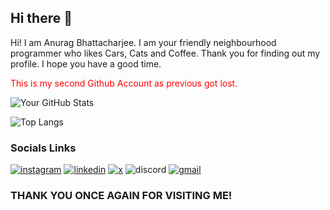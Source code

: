 ## Hi there 👋

<!--
**DarkmodeWorking/DarkmodeWorking** is a ✨ _special_ ✨ repository because its `README.md` (this file) appears on your GitHub profile.

Here are some ideas to get you started:

- 🔭 I’m currently working on ...
- 🌱 I’m currently learning ...
- 👯 I’m looking to collaborate on ...
- 🤔 I’m looking for help with ...
- 💬 Ask me about ...
- 📫 How to reach me: ...
- 😄 Pronouns: ...
- ⚡ Fun fact: ...
-->

Hi! I am Anurag Bhattacharjee. I am your friendly neighbourhood programmer who likes Cars, Cats and Coffee. Thank you for finding out my profile. I hope you have a good time.

<p style="color:red;">This is my second Github Account as previous got lost. <p>

![Your GitHub Stats](https://github-readme-stats.vercel.app/api?username=DarkmodeWorking&show_icons=true&rank_icon=github&theme=midnight-purple&card_width=400&hide_border=true&count_private=true&include_all_commits=true&hide_title=false&line_height=24&custom_title=DarkmodeWorking's%20GitHub%20Stats)

![Top Langs](https://github-readme-stats.vercel.app/api/top-langs/?username=DarkmodeWorking&layout=compact&langs_count=25&theme=radical&title_color=ffffff&text_color=ffffff&icon_color=midnight-purple&bg_color=000000&hide_border=true&card_width=500&logo)


<!-- ![Streak Stats](https://github-readme-streak-stats.herokuapp.com/?user=DarkmodeWorking&theme=midnight-purple&hide_border=true) -->




<!--
## Projects I have worked upon:

### Deolo - Bookstore

Deolo is a bookstore website made using Django.
- Offers a cool UI built keeping in mind the modern Web Design trends.
- A robust UX maximising the libraries offered by Django for User Convinience.
- Built with knowledge from the "Python with Django" BCT training.
- Technology used: Django | Bootstrap | SQL
- Link to Visit:

![python](https://img.shields.io/badge/python-000?style=for-the-badge&logo=python)
![django](https://img.shields.io/badge/django-000?style=for-the-badge&logo=django)
![bootstrap](https://img.shields.io/badge/bootstrap-000?style=for-the-badge&logo=bootstrap)
![postgresql](https://img.shields.io/badge/postgresql-000?style=for-the-badge&logo=postgresql)
![jinja](https://img.shields.io/badge/jinja-000?style=for-the-badge&logo=jinja)
![jquery](https://img.shields.io/badge/jquery-000?style=for-the-badge&logo=jquery)

### Techverse 3.0 - Techfest by Dept of CSE

Official Techfest website for Techverse (The Departmental TechFest organized by Department of CSE).
- Awesome eye-catching and mersmerising design with fluid animations.
- Usage of Component libraries to maximize design and attractiveness.
- Registration through website with backend compatibilty.
- Admin Panel for viewing registrations of participants in events.
- Technology Used: NextJS | Aceternity UI | Tailwind | MongoDB
- Link to Visit: [Techverse 3.0](https://tech-verse.tech)

![typescript](https://img.shields.io/badge/typescript-000?style=for-the-badge&logo=typescript)
![next.js](https://img.shields.io/badge/next.js-000?style=for-the-badge&logo=next.js)
![tailwindcss](https://img.shields.io/badge/tailwindcss-000?style=for-the-badge&logo=tailwindcss)
![npm](https://img.shields.io/badge/npm-000?style=for-the-badge&logo=npm)
![mongodb](https://img.shields.io/badge/mongodb-000?style=for-the-badge&logo=mongodb)
![cloudinary](https://img.shields.io/badge/cloudinary-000?style=for-the-badge&logo=cloudinary)
-->
<!-- ### Programming Languages I know

![c](https://img.shields.io/badge/c-000?style=for-the-badge&logo=c&logoColor=A8B9CC)

![cplusplus](https://img.shields.io/badge/c++-000?style=for-the-badge&logo=cplusplus&logoColor=00599C)
![python](https://img.shields.io/badge/python-000?style=for-the-badge&logo=python)
![javascript](https://img.shields.io/badge/javascript-000?style=for-the-badge&logo=javascript)
![typescript](https://img.shields.io/badge/typescript-000?style=for-the-badge&logo=typescript)

![go](https://img.shields.io/badge/go-000?style=for-the-badge&logo=go)
![dart](https://img.shields.io/badge/dart-000?style=for-the-badge&logo=dart&logoColor=0175C2)
![php](https://img.shields.io/badge/php-000?style=for-the-badge&logo=php&logoColor=777BB4)

### Professional Framework I work with

![dotnet](https://img.shields.io/badge/dotnet-000?style=for-the-badge&logo=dotnet&logoColor=512BD4)  -->
<!-- ### Frameworks I have worked with

![react](https://img.shields.io/badge/react-000?style=for-the-badge&logo=react&logoColor=61DAFB)
![dotnet](https://img.shields.io/badge/dotnet-000?style=for-the-badge&logo=dotnet&logoColor=512BD4)
![node.js](https://img.shields.io/badge/node.js-000?style=for-the-badge&logo=node.js&logoColor)
![django](https://img.shields.io/badge/django-000?style=for-the-badge&logo=django&logoColor=092E20)
![next.js](https://img.shields.io/badge/next.js-000?style=for-the-badge&logo=next.js&logoColor=fff)
![flutter](https://img.shields.io/badge/flutter-000?style=for-the-badge&logo=flutter&logoColor=02569B)
![svelte](https://img.shields.io/badge/svelte-000?style=for-the-badge&logo=svelte&logoColor=FF3E00)
![laravel](https://img.shields.io/badge/laravel-000?style=for-the-badge&logo=laravel&logoColor=FF2D20)

### Databases I have worked in
![mongodb](https://img.shields.io/badge/mongodb-000?style=for-the-badge&logo=mongodb&logoColor=47A248)
![firebase](https://img.shields.io/badge/firebase-000?style=for-the-badge&logo=firebase&logoColor=DD2C00)
![supabase](https://img.shields.io/badge/supabase-000?style=for-the-badge&logo=supabase&logoColor=3FCF8E)
![postgresql](https://img.shields.io/badge/postgresql-000?style=for-the-badge&logo=postgresql&logoColor=4169E1)
![appwrite](https://img.shields.io/badge/appwrite-000?style=for-the-badge&logo=appwrite&logoColor=FD366E) 

### Coding Platforms I am in
![hackerrank](https://img.shields.io/badge/hackerrank-000?style=for-the-badge&logo=hackerrank&logoColor=00EA64)
![leetcode](https://img.shields.io/badge/leetcode-000?style=for-the-badge&logo=leetcode&logoColor=FFA116)
![codechef](https://img.shields.io/badge/codechef-000?style=for-the-badge&logo=codechef&logoColor=5B4638)

### Operating Systems I am familiar with

![windows](https://img.shields.io/badge/windows-000?style=for-the-badge&logo=windows)
![ubuntu](https://img.shields.io/badge/ubuntu-000?style=for-the-badge&logo=ubuntu)
![android](https://img.shields.io/badge/android-000?style=for-the-badge&logo=android&logoColor=34A853)

### Love to play

![wwe](https://img.shields.io/badge/wwe-000?style=for-the-badge&logo=wwe&logoColor=fff)
![pubg](https://img.shields.io/badge/pubg-000?style=for-the-badge&logo=pubg&logoColor=F4B942)

### Favourite Car Brands

![ferrari](https://img.shields.io/badge/ferrari-000?style=for-the-badge&logo=ferrari&logoColor=D40000)
![mercedes](https://img.shields.io/badge/mercedes-000?style=for-the-badge&logo=mercedes&logoColor=fff)
![renault](https://img.shields.io/badge/renault-000?style=for-the-badge&logo=renault&logoColor=FFCC33)
![mitsubishi](https://img.shields.io/badge/mitsubishi-000?style=for-the-badge&logo=mitsubishi&logoColor=EB0A1E)

![jeep](https://img.shields.io/badge/jeep-000?style=for-the-badge&logo=jeep&logoColor=fff)
![volkswagen](https://img.shields.io/badge/volkswagen-000?style=for-the-badge&logo=volkswagen&logoColor=2C8EBB)
![lamborghini](https://img.shields.io/badge/lamborghini-000?style=for-the-badge&logo=lamborghini&logoColor=B6A272)
<!-- ![honda](https://img.shields.io/badge/honda-000?style=for-the-badge&logo=honda&logoColor=E40521) -->

<!--
### My Laptop Powered By
![lenovo](https://img.shields.io/badge/lenovo-000?style=for-the-badge&logo=lenovo&logoColor=E2231A)
![intel](https://img.shields.io/badge/intel-000?style=for-the-badge&logo=intel&logoColor=0071C5)
![dolby](https://img.shields.io/badge/dolby-000?style=for-the-badge&logo=dolby&logoColor)
-->

<!-- ### Love to watch
![f1](https://img.shields.io/badge/f1-000?style=for-the-badge&logo=f1&logoColor=E10600)
![premierleague](https://img.shields.io/badge/premierleague-000?style=for-the-badge&logo=premierleague&logoColor=360D3A)
![ufc](https://img.shields.io/badge/ufc-000?style=for-the-badge&logo=ufc&logoColor=D20A0A)
![nba](https://img.shields.io/badge/nba-000?style=for-the-badge&logo=nba&logoColor=253B73)
![nhl](https://img.shields.io/badge/nhl-000?style=for-the-badge&logo=nhl&logoColor=FFFFFF)

### I Love to eat and drink

![redbull](https://img.shields.io/badge/redbull-000?style=for-the-badge&logo=redbull&logoColor=DB0A40)
![mcdonalds](https://img.shields.io/badge/mcdonalds-000?style=for-the-badge&logo=mcdonalds&logoColor=FBC817)
![kfc](https://img.shields.io/badge/kfc-000?style=for-the-badge&logo=kfc&logoColor=F40027)
![cocacola](https://img.shields.io/badge/cocacola-000?style=for-the-badge&logo=cocacola&logoColor=D00013) -->

### Socials Links
[![instagram](https://img.shields.io/badge/instagram-000?style=for-the-badge&logo=instagram&logoColor=purple)](https://www.instagram.com/_.hamsen._)
[![linkedin](https://img.shields.io/badge/linkedin-000?style=for-the-badge&logo=linkedin&logoColor=blue)](https://www.linkedin.com/in/anurag-bhattacharjee-65a487275/)
[![x](https://img.shields.io/badge/x-000?style=for-the-badge&logo=x)](https://x.com/hammydoestweet8)
![discord](https://img.shields.io/badge/discord-000?style=for-the-badge&logo=discord)
[![gmail](https://img.shields.io/badge/gmail-000?style=for-the-badge&logo=gmail)](mailto:hamsen3880@gmail.com)

### THANK YOU ONCE AGAIN FOR VISITING ME!
